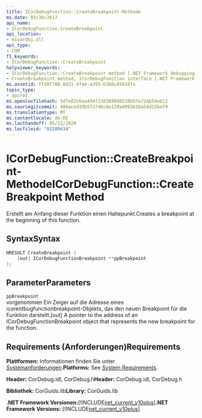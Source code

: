 ```yaml
---
title: ICorDebugFunction::CreateBreakpoint-Methode
ms.date: 03/30/2017
api_name:
- ICorDebugFunction.CreateBreakpoint
api_location:
- mscordbi.dll
api_type:
- COM
f1_keywords:
- ICorDebugFunction::CreateBreakpoint
helpviewer_keywords:
- ICorDebugFunction::CreateBreakpoint method [.NET Framework debugging]
- CreateBreakpoint method, ICorDebugFunction interface [.NET Framework debugging]
ms.assetid: ffd0f708-0d21-4fae-a395-63b6c45828fa
topic_type:
- apiref
ms.openlocfilehash: 5d7e83c6aa494f2363698d0220bbfe724b54e612
ms.sourcegitcommit: 488aced39b5f374bc0a139a4993616a54d15baf0
ms.translationtype: MT
ms.contentlocale: de-DE
ms.lasthandoff: 05/12/2020
ms.locfileid: "83209434"
---
```

# <a name="icordebugfunctioncreatebreakpoint-method"></a><span data-ttu-id="923f5-102">ICorDebugFunction::CreateBreakpoint-Methode</span><span class="sxs-lookup"><span data-stu-id="923f5-102">ICorDebugFunction::CreateBreakpoint Method</span></span>
<span data-ttu-id="923f5-103">Erstellt am Anfang dieser Funktion einen Haltepunkt.</span><span class="sxs-lookup"><span data-stu-id="923f5-103">Creates a breakpoint at the beginning of this function.</span></span>  
  
## <a name="syntax"></a><span data-ttu-id="923f5-104">Syntax</span><span class="sxs-lookup"><span data-stu-id="923f5-104">Syntax</span></span>  
  
```cpp  
HRESULT CreateBreakpoint (  
    [out] ICorDebugFunctionBreakpoint **ppBreakpoint  
);  
```  
  
## <a name="parameters"></a><span data-ttu-id="923f5-105">Parameter</span><span class="sxs-lookup"><span data-stu-id="923f5-105">Parameters</span></span>  
 `ppBreakpoint`  
 <span data-ttu-id="923f5-106">vorgenommen Ein Zeiger auf die Adresse eines icorentbugfunctionbreakpoint-Objekts, das den neuen Breakpoint für die Funktion darstellt.</span><span class="sxs-lookup"><span data-stu-id="923f5-106">[out] A pointer to the address of an ICorDebugFunctionBreakpoint object that represents the new breakpoint for the function.</span></span>  
  
## <a name="requirements"></a><span data-ttu-id="923f5-107">Requirements (Anforderungen)</span><span class="sxs-lookup"><span data-stu-id="923f5-107">Requirements</span></span>  
 <span data-ttu-id="923f5-108">**Plattformen:** Informationen finden Sie unter [Systemanforderungen](../../get-started/system-requirements.md).</span><span class="sxs-lookup"><span data-stu-id="923f5-108">**Platforms:** See [System Requirements](../../get-started/system-requirements.md).</span></span>  
  
 <span data-ttu-id="923f5-109">**Header:** CorDebug.idl, CorDebug.h</span><span class="sxs-lookup"><span data-stu-id="923f5-109">**Header:** CorDebug.idl, CorDebug.h</span></span>  
  
 <span data-ttu-id="923f5-110">**Bibliothek:** CorGuids.lib</span><span class="sxs-lookup"><span data-stu-id="923f5-110">**Library:** CorGuids.lib</span></span>  
  
 <span data-ttu-id="923f5-111">**.NET Framework Versionen:**[!INCLUDE[net_current_v10plus](../../../../includes/net-current-v10plus-md.md)]</span><span class="sxs-lookup"><span data-stu-id="923f5-111">**.NET Framework Versions:** [!INCLUDE[net_current_v10plus](../../../../includes/net-current-v10plus-md.md)]</span></span>
